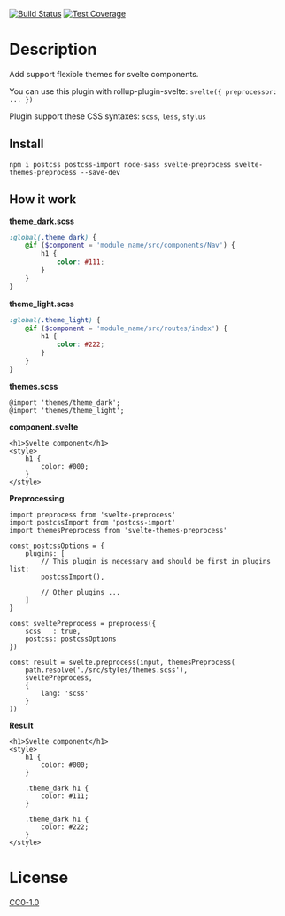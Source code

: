 <!-- Markdown Docs: -->
<!-- https://guides.github.com/features/mastering-markdown/#GitHub-flavored-markdown -->
<!-- https://daringfireball.net/projects/markdown/basics -->
<!-- https://daringfireball.net/projects/markdown/syntax -->

<!-- [![NPM Version][npm-image]][npm-url] -->
<!-- [![NPM Downloads][downloads-image]][downloads-url] -->
<!-- [![Node.js Version][node-version-image]][node-version-url] -->
[![Build Status][travis-image]][travis-url]
[![Test Coverage][coveralls-image]][coveralls-url]

# Description

Add support flexible themes for svelte components.

You can use this plugin with rollup-plugin-svelte: ```svelte({ preprocessor: ... })```

Plugin support these CSS syntaxes: ```scss```, ```less```, ```stylus```

## Install

```
npm i postcss postcss-import node-sass svelte-preprocess svelte-themes-preprocess --save-dev
```

## How it work

**theme_dark.scss**
```scss
:global(.theme_dark) {
    @if ($component = 'module_name/src/components/Nav') {
        h1 {
            color: #111;
        }
    }
}
```

**theme_light.scss**
```scss
:global(.theme_light) {
    @if ($component = 'module_name/src/routes/index') {
        h1 {
            color: #222;
        }
    }
}
```

**themes.scss**
```
@import 'themes/theme_dark';
@import 'themes/theme_light';
```

**component.svelte**
```
<h1>Svelte component</h1>
<style>
    h1 {
        color: #000;
    }
</style>
```

**Preprocessing**
```
import preprocess from 'svelte-preprocess'
import postcssImport from 'postcss-import'
import themesPreprocess from 'svelte-themes-preprocess'

const postcssOptions = {
    plugins: [
        // This plugin is necessary and should be first in plugins list:
        postcssImport(),
        
        // Other plugins ...
    ]
}

const sveltePreprocess = preprocess({
    scss   : true,
    postcss: postcssOptions
})

const result = svelte.preprocess(input, themesPreprocess(
    path.resolve('./src/styles/themes.scss'),
    sveltePreprocess,
    {
        lang: 'scss'
    }
))
```
**Result**
```
<h1>Svelte component</h1>
<style>
    h1 {
        color: #000;
    }
    
    .theme_dark h1 {
        color: #111;
    }
    
    .theme_dark h1 {
        color: #222;
    }
</style>
```

# License

[CC0-1.0](LICENSE)

[npm-image]: https://img.shields.io/npm/v/svelte-themes-preprocess.svg
[npm-url]: https://npmjs.org/package/svelte-themes-preprocess
[node-version-image]: https://img.shields.io/node/v/svelte-themes-preprocess.svg
[node-version-url]: https://nodejs.org/en/download/
[travis-image]: https://travis-ci.org/NikolayMakhonin/svelte-themes-preprocess.svg
[travis-url]: https://travis-ci.org/NikolayMakhonin/svelte-themes-preprocess
[coveralls-image]: https://coveralls.io/repos/github/NikolayMakhonin/svelte-themes-preprocess/badge.svg
[coveralls-url]: https://coveralls.io/github/NikolayMakhonin/svelte-themes-preprocess
[downloads-image]: https://img.shields.io/npm/dm/svelte-themes-preprocess.svg
[downloads-url]: https://npmjs.org/package/svelte-themes-preprocess
[npm-url]: https://npmjs.org/package/svelte-themes-preprocess
